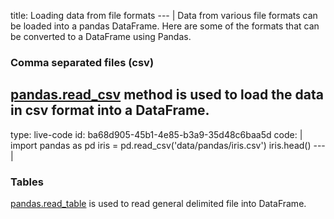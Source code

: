 title: Loading data from file formats
--- |
  Data from various file formats can be loaded into a pandas DataFrame. Here are some of the formats that can be converted to a DataFrame using Pandas.

  ### Comma separated files (csv)
  [pandas.read_csv](https://pandas.pydata.org/pandas-docs/stable/generated/pandas.read_csv.html) method is used to load the data in csv format into a DataFrame.
---
type: live-code
id: ba68d905-45b1-4e85-b3a9-35d48c6baa5d
code: |
  import pandas as pd
  iris = pd.read_csv('data/pandas/iris.csv')
  iris.head()
--- |
  ### Tables
  [pandas.read_table](https://pandas.pydata.org/pandas-docs/stable/generated/pandas.read_table.html) is used to read general delimited file into DataFrame.
  
